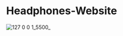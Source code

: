 # Headphones-Website

![127 0 0 1_5500_](https://user-images.githubusercontent.com/121496478/209826227-71347cb5-b880-4d2e-b10d-8523d163d15e.png)
